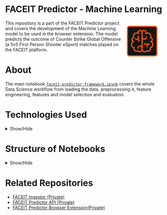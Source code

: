 # FACEIT Predictor - Machine Learning

<img align="right" width="100" height="100" style="margin:16px;" src="logo_128x128.png">

This repository is a part of the FACEIT Predictor project and covers the development of the Machine Learning model to be used in the browser extension. The model predicts the outcome of Counter Strike Global Offensive (a 5v5 First Person Shooter eSport) matches played on the FACEIT platform.

# About
The main notebook [``faceit-predictor-framework.ipynb``](https://github.com/henriquebferreira/faceit-predictor-ML/blob/master/faceit-predictor-framework.ipynb)  covers the whole Data Science workflow from loading the data, preprocessing it, feature engineering, features and model selection and evaluation.

# Technologies Used
<details>
  <summary>Show/Hide</summary>
  
* Python
* Jupyter Notebooks
* Pandas
* etc.
</details>


# Structure of Notebooks
<details>
  <summary>Show/Hide</summary>
  
1. Build Dataset
   1. Create Lifetime Stats
   2. Get Processable Matches
   3. Build Dataset
   4. Dataset Metadata
2. Feature Engineering
3. Main Workflow
</details>

# Related Repositories 

* [FACEIT Ingestor (Private)](https://github.com/henriquebferreira/faceit-ingestor)
* [FACEIT Predictor API (Private)](https://github.com/henriquebferreira/faceit-predictor-api)
* [FACEIT Predictor Browser Extension(Private)](https://github.com/henriquebferreira/faceit-predictor-extension)
